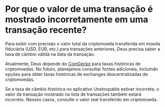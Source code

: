 # Por que o valor de uma transação é mostrado incorretamente em uma transação recente?

Para exibir com precisão o valor total da criptomoeda transferida em moeda fiduciária (USD, EUR, etc.) para transações anteriores, Deus precisa saber a taxa de câmbio válida na data da transação.

Atualmente, Deus depende do [CoinGecko](https://coingecko.com) para taxas históricas de criptomoedas. No futuro, planejamos consultar fontes adicionais, incluindo opções para obter taxas históricas de exchanges descentralizadas de criptomoedas.

Se a taxa de câmbio histórica no aplicativo Unstoopable estiver incorreta, o valor da transação mostrado na lista de transações também estará incorreto. Nesses casos, consulte o valor real transferido em criptomoeda.